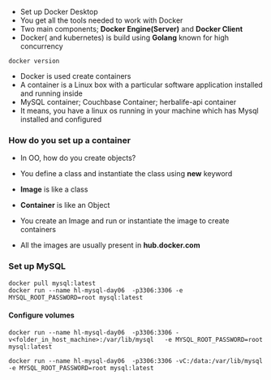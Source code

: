 * Set up Docker Desktop
* You get all the tools needed to work with Docker
* Two main components; **Docker Engine(Server)** and **Docker Client**
* Docker( and kubernetes) is build using **Golang** known for high concurrency

```
docker version
```

* Docker is used create containers
* A container is a Linux box with a particular software application installed and running inside
* MySQL container; Couchbase Container; herbalife-api container
* It means, you have a linux os running in your machine which has Mysql installed and configured

### How do you set up a container

* In OO, how do you create objects?
* You define a class and instantiate the class using **new** keyword

* **Image** is like a class
* **Container** is like an Object
* You create an Image and run or instantiate the image to create containers
* All the images are usually present in **hub.docker.com**

### Set up MySQL

```
docker pull mysql:latest
docker run --name hl-mysql-day06  -p3306:3306 -e MYSQL_ROOT_PASSWORD=root mysql:latest
```

#### Configure volumes

```
docker run --name hl-mysql-day06  -p3306:3306 -v<folder_in_host_machine>:/var/lib/mysql   -e MYSQL_ROOT_PASSWORD=root mysql:latest
```

```
docker run --name hl-mysql-day06  -p3306:3306 -vC:/data:/var/lib/mysql   -e MYSQL_ROOT_PASSWORD=root mysql:latest
```
















